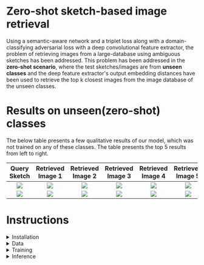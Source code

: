 # Zero-shot sketch-based image retrieval

Using a semantic-aware network and a triplet loss along with a domain-classifying adversarial loss with a deep convolutional feature extractor, the problem of retrieving images from a large-database using ambiguous sketches has been addressed. This problem has been addressed in the **zero-shot scenario**, where the test sketches/images are from **unseen classes** and the deep feature extractor's output embedding distances have been used to retrieve the top k closest images from the image database of the unseen classes.

# Results on unseen(zero-shot) classes

The below table presents a few qualitative results of our model, which was not trained on any of these classes. The table presents the top 5 results from left to right.

| Query Sketch    | Retrieved Image 1 | Retrieved Image 2 | Retrieved Image 3 | Retrieved Image 4 | Retrieved Image 5 |
|:---------------:|:-----------------:|:-----------------:|:-----------------:|:-----------------:|:-----------------:|
|![](docs/s1.png)|![](docs/i11.png)|![](docs/i12.png)|![](docs/i13.png)|![](docs/i14.png)|![](docs/i15.png)|
|![](docs/s2.png)|![](docs/i21.png)|![](docs/i22.png)|![](docs/i23.png)|![](docs/i24.png)|![](docs/i25.png)|

# Instructions
<details>
<summary>
Installation
</summary>

```
pip install -r requirements.txt
```

</details>
<details>
<summary>
Data
</summary>

Please download and extract this file:

[The Sketchy dataset](http://transattr.cs.brown.edu/files/aligned_images.tar) - 1.8 GB

</details>
<details>

<summary>
Training
</summary>

</details>

<details>

<summary>
Inference
</summary>
</details>


